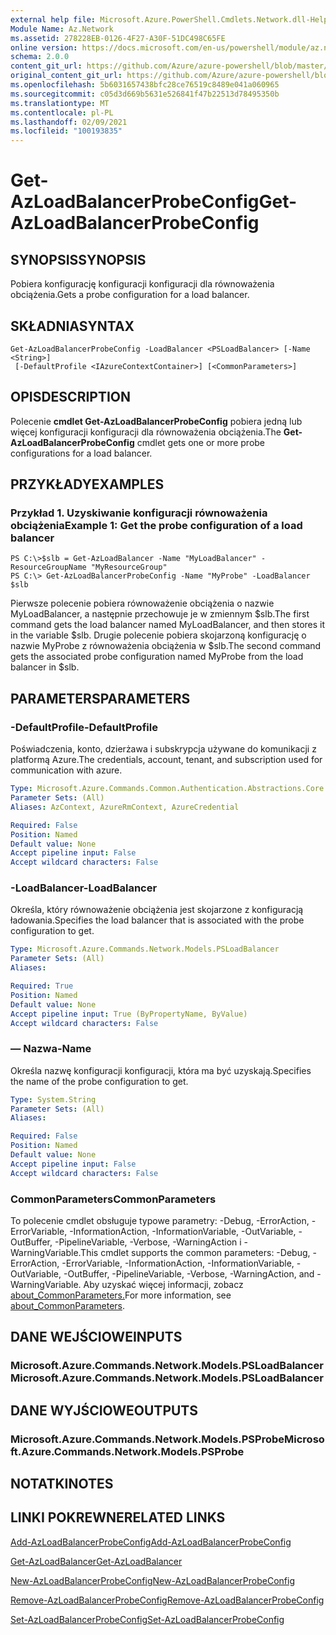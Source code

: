 ```yaml
---
external help file: Microsoft.Azure.PowerShell.Cmdlets.Network.dll-Help.xml
Module Name: Az.Network
ms.assetid: 278228EB-0126-4F27-A30F-51DC498C65FE
online version: https://docs.microsoft.com/en-us/powershell/module/az.network/get-azloadbalancerprobeconfig
schema: 2.0.0
content_git_url: https://github.com/Azure/azure-powershell/blob/master/src/Network/Network/help/Get-AzLoadBalancerProbeConfig.md
original_content_git_url: https://github.com/Azure/azure-powershell/blob/master/src/Network/Network/help/Get-AzLoadBalancerProbeConfig.md
ms.openlocfilehash: 5b6031657438bfc28ce76519c8489e041a060965
ms.sourcegitcommit: c05d3d669b5631e526841f47b22513d78495350b
ms.translationtype: MT
ms.contentlocale: pl-PL
ms.lasthandoff: 02/09/2021
ms.locfileid: "100193835"
---
```

# <span data-ttu-id="a1fad-101">Get-AzLoadBalancerProbeConfig</span><span class="sxs-lookup"><span data-stu-id="a1fad-101">Get-AzLoadBalancerProbeConfig</span></span>

## <span data-ttu-id="a1fad-102">SYNOPSIS</span><span class="sxs-lookup"><span data-stu-id="a1fad-102">SYNOPSIS</span></span>
<span data-ttu-id="a1fad-103">Pobiera konfigurację konfiguracji konfiguracji dla równoważenia obciążenia.</span><span class="sxs-lookup"><span data-stu-id="a1fad-103">Gets a probe configuration for a load balancer.</span></span>

## <span data-ttu-id="a1fad-104">SKŁADNIA</span><span class="sxs-lookup"><span data-stu-id="a1fad-104">SYNTAX</span></span>

```
Get-AzLoadBalancerProbeConfig -LoadBalancer <PSLoadBalancer> [-Name <String>]
 [-DefaultProfile <IAzureContextContainer>] [<CommonParameters>]
```

## <span data-ttu-id="a1fad-105">OPIS</span><span class="sxs-lookup"><span data-stu-id="a1fad-105">DESCRIPTION</span></span>
<span data-ttu-id="a1fad-106">Polecenie **cmdlet Get-AzLoadBalancerProbeConfig** pobiera jedną lub więcej konfiguracji konfiguracji dla równoważenia obciążenia.</span><span class="sxs-lookup"><span data-stu-id="a1fad-106">The **Get-AzLoadBalancerProbeConfig** cmdlet gets one or more probe configurations for a load balancer.</span></span>

## <span data-ttu-id="a1fad-107">PRZYKŁADY</span><span class="sxs-lookup"><span data-stu-id="a1fad-107">EXAMPLES</span></span>

### <span data-ttu-id="a1fad-108">Przykład 1. Uzyskiwanie konfiguracji równoważenia obciążenia</span><span class="sxs-lookup"><span data-stu-id="a1fad-108">Example 1: Get the probe configuration of a load balancer</span></span>
```
PS C:\>$slb = Get-AzLoadBalancer -Name "MyLoadBalancer" -ResourceGroupName "MyResourceGroup"
PS C:\> Get-AzLoadBalancerProbeConfig -Name "MyProbe" -LoadBalancer $slb
```

<span data-ttu-id="a1fad-109">Pierwsze polecenie pobiera równoważenie obciążenia o nazwie MyLoadBalancer, a następnie przechowuje je w zmiennym $slb.</span><span class="sxs-lookup"><span data-stu-id="a1fad-109">The first command gets the load balancer named MyLoadBalancer, and then stores it in the variable $slb.</span></span>
<span data-ttu-id="a1fad-110">Drugie polecenie pobiera skojarzoną konfigurację o nazwie MyProbe z równoważenia obciążenia w $slb.</span><span class="sxs-lookup"><span data-stu-id="a1fad-110">The second command gets the associated probe configuration named MyProbe from the load balancer in $slb.</span></span>

## <span data-ttu-id="a1fad-111">PARAMETERS</span><span class="sxs-lookup"><span data-stu-id="a1fad-111">PARAMETERS</span></span>

### <span data-ttu-id="a1fad-112">-DefaultProfile</span><span class="sxs-lookup"><span data-stu-id="a1fad-112">-DefaultProfile</span></span>
<span data-ttu-id="a1fad-113">Poświadczenia, konto, dzierżawa i subskrypcja używane do komunikacji z platformą Azure.</span><span class="sxs-lookup"><span data-stu-id="a1fad-113">The credentials, account, tenant, and subscription used for communication with azure.</span></span>

```yaml
Type: Microsoft.Azure.Commands.Common.Authentication.Abstractions.Core.IAzureContextContainer
Parameter Sets: (All)
Aliases: AzContext, AzureRmContext, AzureCredential

Required: False
Position: Named
Default value: None
Accept pipeline input: False
Accept wildcard characters: False
```

### <span data-ttu-id="a1fad-114">-LoadBalancer</span><span class="sxs-lookup"><span data-stu-id="a1fad-114">-LoadBalancer</span></span>
<span data-ttu-id="a1fad-115">Określa, który równoważenie obciążenia jest skojarzone z konfiguracją ładowania.</span><span class="sxs-lookup"><span data-stu-id="a1fad-115">Specifies the load balancer that is associated with the probe configuration to get.</span></span>

```yaml
Type: Microsoft.Azure.Commands.Network.Models.PSLoadBalancer
Parameter Sets: (All)
Aliases:

Required: True
Position: Named
Default value: None
Accept pipeline input: True (ByPropertyName, ByValue)
Accept wildcard characters: False
```

### <span data-ttu-id="a1fad-116">— Nazwa</span><span class="sxs-lookup"><span data-stu-id="a1fad-116">-Name</span></span>
<span data-ttu-id="a1fad-117">Określa nazwę konfiguracji konfiguracji, która ma być uzyskają.</span><span class="sxs-lookup"><span data-stu-id="a1fad-117">Specifies the name of the probe configuration to get.</span></span>

```yaml
Type: System.String
Parameter Sets: (All)
Aliases:

Required: False
Position: Named
Default value: None
Accept pipeline input: False
Accept wildcard characters: False
```

### <span data-ttu-id="a1fad-118">CommonParameters</span><span class="sxs-lookup"><span data-stu-id="a1fad-118">CommonParameters</span></span>
<span data-ttu-id="a1fad-119">To polecenie cmdlet obsługuje typowe parametry: -Debug, -ErrorAction, -ErrorVariable, -InformationAction, -InformationVariable, -OutVariable, -OutBuffer, -PipelineVariable, -Verbose, -WarningAction i -WarningVariable.</span><span class="sxs-lookup"><span data-stu-id="a1fad-119">This cmdlet supports the common parameters: -Debug, -ErrorAction, -ErrorVariable, -InformationAction, -InformationVariable, -OutVariable, -OutBuffer, -PipelineVariable, -Verbose, -WarningAction, and -WarningVariable.</span></span> <span data-ttu-id="a1fad-120">Aby uzyskać więcej informacji, zobacz [about_CommonParameters.](http://go.microsoft.com/fwlink/?LinkID=113216)</span><span class="sxs-lookup"><span data-stu-id="a1fad-120">For more information, see [about_CommonParameters](http://go.microsoft.com/fwlink/?LinkID=113216).</span></span>

## <span data-ttu-id="a1fad-121">DANE WEJŚCIOWE</span><span class="sxs-lookup"><span data-stu-id="a1fad-121">INPUTS</span></span>

### <span data-ttu-id="a1fad-122">Microsoft.Azure.Commands.Network.Models.PSLoadBalancer</span><span class="sxs-lookup"><span data-stu-id="a1fad-122">Microsoft.Azure.Commands.Network.Models.PSLoadBalancer</span></span>

## <span data-ttu-id="a1fad-123">DANE WYJŚCIOWE</span><span class="sxs-lookup"><span data-stu-id="a1fad-123">OUTPUTS</span></span>

### <span data-ttu-id="a1fad-124">Microsoft.Azure.Commands.Network.Models.PSProbe</span><span class="sxs-lookup"><span data-stu-id="a1fad-124">Microsoft.Azure.Commands.Network.Models.PSProbe</span></span>

## <span data-ttu-id="a1fad-125">NOTATKI</span><span class="sxs-lookup"><span data-stu-id="a1fad-125">NOTES</span></span>

## <span data-ttu-id="a1fad-126">LINKI POKREWNE</span><span class="sxs-lookup"><span data-stu-id="a1fad-126">RELATED LINKS</span></span>

[<span data-ttu-id="a1fad-127">Add-AzLoadBalancerProbeConfig</span><span class="sxs-lookup"><span data-stu-id="a1fad-127">Add-AzLoadBalancerProbeConfig</span></span>](./Add-AzLoadBalancerProbeConfig.md)

[<span data-ttu-id="a1fad-128">Get-AzLoadBalancer</span><span class="sxs-lookup"><span data-stu-id="a1fad-128">Get-AzLoadBalancer</span></span>](./Get-AzLoadBalancer.md)

[<span data-ttu-id="a1fad-129">New-AzLoadBalancerProbeConfig</span><span class="sxs-lookup"><span data-stu-id="a1fad-129">New-AzLoadBalancerProbeConfig</span></span>](./New-AzLoadBalancerProbeConfig.md)

[<span data-ttu-id="a1fad-130">Remove-AzLoadBalancerProbeConfig</span><span class="sxs-lookup"><span data-stu-id="a1fad-130">Remove-AzLoadBalancerProbeConfig</span></span>](./Remove-AzLoadBalancerProbeConfig.md)

[<span data-ttu-id="a1fad-131">Set-AzLoadBalancerProbeConfig</span><span class="sxs-lookup"><span data-stu-id="a1fad-131">Set-AzLoadBalancerProbeConfig</span></span>](./Set-AzLoadBalancerProbeConfig.md)


